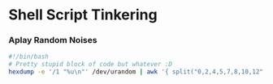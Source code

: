 # **Shell Script Tinkering**

### **Aplay Random Noises**
```sh
#!/bin/bash
# Pretty stupid block of code but whatever :D
hexdump -e '/1 "%u\n"' /dev/urandom | awk '{ split("0,2,4,5,7,8,10,12",a,",");for (i = 0; i < 1; i+= 0.0001) printf("%08X\n", 100*sin(1382*2**(a[$1 %8]/12)*i)) }' | xxd -r -p | aplay -c 2 -f S32_LE -r 16000
```
